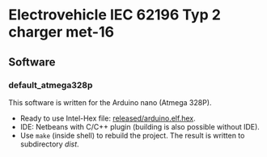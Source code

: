 # Electrovehicle IEC 62196 Typ 2 charger met-16

## Software

### default_atmega328p

This software is written for the Arduino nano (Atmega 328P).

* Ready to use Intel-Hex file: [released/arduino.elf.hex](released/arduino.elf.hex).
* IDE: Netbeans with C/C++ plugin (building is also possible without IDE).
* Use `make` (inside shell) to rebuild the project. The result is written to subdirectory *dist*.
